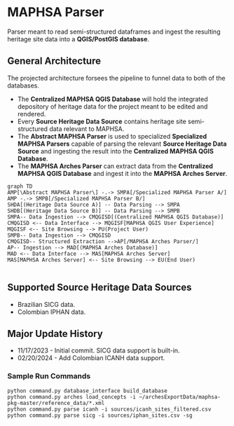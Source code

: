 # MAPHSA Parser

Parser meant to read semi-structured dataframes and ingest the resulting heritage site data into a **QGIS/PostGIS database**. 

## General Architecture
The projected architecture forsees the pipeline to funnel data to both of the databases.
* The **Centralized MAPHSA QGIS Database** will hold the integrated depository of heritage data for the project meant to be edited and rendered.
* Every **Source Heritage Data Source** contains heritage site semi-structured data relevant to MAPHSA.
* The **Abstract MAPHSA Parser** is used to specialized **Specialized MAPHSA Parsers** capable of parsing the relevant **Source Heritage Data Source** and ingesting the result into the **Centralized MAPHSA QGIS Database**.
* The **MAPHSA Arches Parser** can extract data from the **Centralized MAPHSA QGIS Database** and ingest it into the **MAPHSA Arches Server**.
```mermaid
graph TD
AMP[\Abstract MAPHSA Parser\] -.-> SMPA[/Specialized MAPHSA Parser A/]
AMP -.-> SMPB[/Specialized MAPHSA Parser B/]
SHDA[(Heritage Data Source A)] -- Data Parsing --> SMPA
SHDB[(Heritage Data Source B)] -- Data Parsing --> SMPB
SMPA-- Data Ingestion --> CMQGISD[(Centralized MAPHSA QGIS Database)]
CMQGISD <-- Data Interface --> MQGISF[MAPHSA QGIS User Experience]
MQGISF <-- Site Browsing --> PU(Project User)
SMPB-- Data Ingestion --> CMQGISD
CMQGISD-- Structured Extraction -->AP[/MAPHSA Arches Parser/]
AP-- Ingestion --> MAD[(MAPHSA Arches Database)]
MAD <-- Data Interface --> MAS[MAPHSA Arches Server]
MAS[MAPHSA Arches Server] <-- Site Browsing --> EU(End User)


```

## Supported Source Heritage Data Sources
* Brazilian SICG data.
* Colombian IPHAN data.

## Major Update History
* 11/17/2023 - Initial commit. SICG data support is built-in.
* 02/20/2024 - Add Colombian ICANH data support.

### Sample Run Commands

```commandline
python command.py database_interface build_database
python command.py arches load_concepts -i ~/archesExportData/maphsa-pkg-master/reference_data/*.xml
python command.py parse icanh -i sources/icanh_sites_filtered.csv
python command.py parse sicg -i sources/iphan_sites.csv -sg

```
